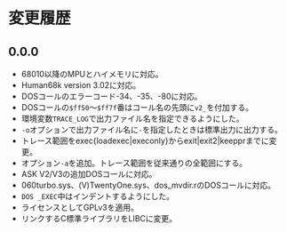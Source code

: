# 変更履歴

## 0.0.0
* 68010以降のMPUとハイメモリに対応。
* Human68k version 3.02に対応。
* DOSコールのエラーコード-34、-35、-80に対応。
* DOSコールの`$ff50`～`$ff7f`番はコール名の先頭に`v2_`を付加する。
* 環境変数`TRACE_LOG`で出力ファイル名を指定できるようにした。
* `-o`オプションで出力ファイル名に`-`を指定したときは標準出力に出力する。
* トレース範囲をexec{loadexec|execonly}からexit|exit2|keepprまでに変更。
* オプション`-a`を追加。トレース範囲を従来通りの全範囲にする。
* ASK V2/V3の追加DOSコールに対応。
* 060turbo.sys、(V)TwentyOne.sys、dos_mvdir.rのDOSコールに対応。
* `DOS _EXEC`中はインデントするようにした。
* ライセンスとしてGPLv3を適用。
* リンクするC標準ライブラリをLIBCに変更。
